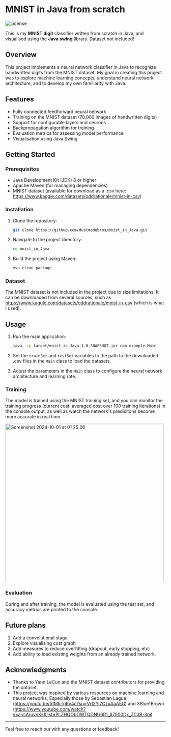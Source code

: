 # MNIST in Java from scratch
![License](https://img.shields.io/badge/license-MIT-brightgreen)

This is my **MNIST digit** classifier written from scratch in Java, and visualised using the **Java swing** library. Dataset not included!

## Overview

This project implements a neural network classifier in Java to recognize handwritten digits from the MNIST dataset. My goal in creating this project was to explore machine learning concepts, understand neural network architecture, and to develop my own familiarity with Java.

## Features

- Fully connected feedforward neural network
- Training on the MNIST dataset (70,000 images of handwritten digits)
- Support for configurable layers and neurons
- Backpropagation algorithm for training
- Evaluation metrics for assessing model performance
- Visualisation using Java Swing

## Getting Started

### Prerequisites

- Java Development Kit (JDK) 8 or higher
- Apache Maven (for managing dependencies)
- MNIST dataset (available for download as a .csv here: https://www.kaggle.com/datasets/oddrationale/mnist-in-csv)

### Installation

1. Clone the repository:

   ```bash
   git clone https://github.com/dustmodebros/mnist_in_Java.git
   ```

2. Navigate to the project directory:

   ```bash
   cd mnist_in_Java
   ```

3. Build the project using Maven:

   ```bash
   mvn clean package
   ```

### Dataset

The MNIST dataset is not included in the project due to size limitations. It can be downloaded from several sources, such as https://www.kaggle.com/datasets/oddrationale/mnist-in-csv (which is what I used).

## Usage

1. Run the main application:

   ```bash
   java -cp target/mnist_in_Java-1.0-SNAPSHOT.jar com.example.Main
   ```

2. Set the `trainSet` and `testSet` variables to the path to the downloaded .csv files in the `Main` class to load the datasets.

3. Adjust the parameters in the `Main` class to configure the neural network architecture and learning rate.

### Training

The model is trained using the MNIST training set, and you can monitor the training progress (current cost, averaged cost over 100 training iterations) in the console output, as well as watch the network's predicitons become more accurate in real time.

<img width="498" alt="Screenshot 2024-10-01 at 01 25 06" src="https://github.com/user-attachments/assets/3d40db39-aa8b-45e5-bb08-acae40a29cde">

### Evaluation

During and after training, the model is evaluated using the test set, and accuracy metrics are printed to the console.

## Future plans
1. Add a convolutional stage
2. Explore visualising cost graph
3. Add measures to reduce overfitting (dropout, early stopping, etc)
4. Add ability to load existing weights from an already trained network.
   
## Acknowledgments

- Thanks to Yann LeCun and the MNIST dataset contributors for providing the dataset.
- This project was inspired by various resources on machine learning and neural networks, Especially those by Sebastian Lague (https://youtu.be/hfMk-kjRv4c?si=rVrl2Yi7CzuAaA5G) and 3Blue1Brown (https://www.youtube.com/watch?v=aircAruvnKk&list=PLZHQObOWTQDNU6R1_67000Dx_ZCJB-3pi)

---

Feel free to reach out with any questions or feedback!

